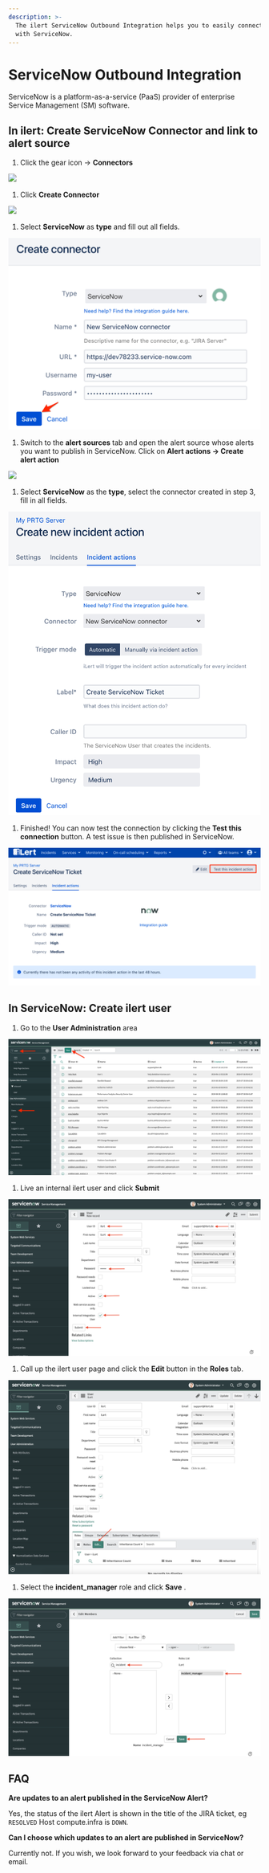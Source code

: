 ```yaml
---
description: >-
  The ilert ServiceNow Outbound Integration helps you to easily connect ilert
  with ServiceNow.
---
```


# ServiceNow Outbound Integration

ServiceNow is a platform-as-a-service (PaaS) provider of enterprise Service Management (SM) software.

## In ilert: Create ServiceNow Connector and link to alert source <a href="#alarm-sources" id="alarm-sources"></a>

1. Click the gear icon → **Connectors**

![](<../../.gitbook/assets/go\_to\_connectors (1) (1) (4).png>)

1. Click **Create Connector**

![](<../../.gitbook/assets/create\_connector\_button (6).png>)

1. Select **ServiceNow** as **type** and fill out all fields.

![](<../../.gitbook/assets/iLert (64).png>)

1. Switch to the **alert sources** tab and open the alert source whose alerts you want to publish in ServiceNow. Click on **Alert actions → Create alert action**

![](<../../.gitbook/assets/new\_incident\_action (10).png>)

1. Select **ServiceNow** as the **type**, select the connector created in step 3, fill in all fields.

![](<../../.gitbook/assets/iLert (65).png>)

1. Finished! You can now test the connection by clicking the **Test this connection** button. A test issue is then published in ServiceNow.

![](<../../.gitbook/assets/iLert (66).png>)

## In ServiceNow: Create ilert user <a href="#create-user" id="create-user"></a>

1. Go to the **User Administration** area

![](../../.gitbook/assets/sn1.png)

1. Live an internal ilert user and click **Submit**

![](../../.gitbook/assets/sn2.png)

1. Call up the ilert user page and click the **Edit** button in the **Roles** tab.

![](../../.gitbook/assets/sn3.png)

1. Select the **incident\_manager** role and click **Save** .

![](../../.gitbook/assets/sn4.png)

## FAQ <a href="#faq" id="faq"></a>

**Are updates to an alert published in the ServiceNow Alert?**

Yes, the status of the ilert Alert is shown in the title of the JIRA ticket, eg `RESOLVED` Host compute.infra is `DOWN`.

**Can I choose which updates to an alert are published in ServiceNow?**

Currently not. If you wish, we look forward to your feedback via chat or email.
